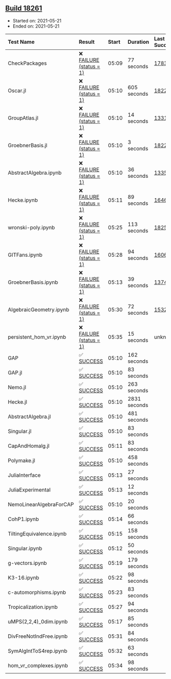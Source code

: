 ## [Build 18261](https://oscarci.mathematik.uni-kl.de/job/oscar/18261/)

* Started on: 2021-05-21
* Ended on: 2021-05-21

| Test Name    | Result | Start | Duration | Last Success | First Failure |
|:-------------|:-------|:------|:---------|:-------------|:--------------|
| CheckPackages | ❌ [FAILURE (status = 1)](https://oscarci.mathematik.uni-kl.de/job/oscar/18261/artifact/logs/build-18261/CheckPackages.log) | 05:09 | 77 seconds | [17832](https://oscarci.mathematik.uni-kl.de/job/oscar/17832/) | [17833](https://oscarci.mathematik.uni-kl.de/job/oscar/17833/) |
| Oscar.jl | ❌ [FAILURE (status = 1)](https://oscarci.mathematik.uni-kl.de/job/oscar/18261/artifact/logs/build-18261/Oscar.jl.log) | 05:10 | 605 seconds | [18228](https://oscarci.mathematik.uni-kl.de/job/oscar/18228/) | [18229](https://oscarci.mathematik.uni-kl.de/job/oscar/18229/) |
| GroupAtlas.jl | ❌ [FAILURE (status = 1)](https://oscarci.mathematik.uni-kl.de/job/oscar/18261/artifact/logs/build-18261/GroupAtlas.jl.log) | 05:10 | 14 seconds | [13311](https://oscarci.mathematik.uni-kl.de/job/oscar/13311/) | [13312](https://oscarci.mathematik.uni-kl.de/job/oscar/13312/) |
| GroebnerBasis.jl | ❌ [FAILURE (status = 1)](https://oscarci.mathematik.uni-kl.de/job/oscar/18261/artifact/logs/build-18261/GroebnerBasis.jl.log) | 05:10 | 3 seconds | [18228](https://oscarci.mathematik.uni-kl.de/job/oscar/18228/) | [18229](https://oscarci.mathematik.uni-kl.de/job/oscar/18229/) |
| AbstractAlgebra.ipynb | ❌ [FAILURE (status = 1)](https://oscarci.mathematik.uni-kl.de/job/oscar/18261/artifact/logs/build-18261/AbstractAlgebra.ipynb.log) | 05:10 | 36 seconds | [13355](https://oscarci.mathematik.uni-kl.de/job/oscar/13355/) | [13356](https://oscarci.mathematik.uni-kl.de/job/oscar/13356/) |
| Hecke.ipynb | ❌ [FAILURE (status = 1)](https://oscarci.mathematik.uni-kl.de/job/oscar/18261/artifact/logs/build-18261/Hecke.ipynb.log) | 05:11 | 89 seconds | [16463](https://oscarci.mathematik.uni-kl.de/job/oscar/16463/) | [16464](https://oscarci.mathematik.uni-kl.de/job/oscar/16464/) |
| wronski-poly.ipynb | ❌ [FAILURE (status = 1)](https://oscarci.mathematik.uni-kl.de/job/oscar/18261/artifact/logs/build-18261/wronski-poly.ipynb.log) | 05:25 | 113 seconds | [18257](https://oscarci.mathematik.uni-kl.de/job/oscar/18257/) | [18258](https://oscarci.mathematik.uni-kl.de/job/oscar/18258/) |
| GITFans.ipynb | ❌ [FAILURE (status = 1)](https://oscarci.mathematik.uni-kl.de/job/oscar/18261/artifact/logs/build-18261/GITFans.ipynb.log) | 05:28 | 94 seconds | [16068](https://oscarci.mathematik.uni-kl.de/job/oscar/16068/) | [16069](https://oscarci.mathematik.uni-kl.de/job/oscar/16069/) |
| GroebnerBasis.ipynb | ❌ [FAILURE (status = 1)](https://oscarci.mathematik.uni-kl.de/job/oscar/18261/artifact/logs/build-18261/GroebnerBasis.ipynb.log) | 05:13 | 39 seconds | [13748](https://oscarci.mathematik.uni-kl.de/job/oscar/13748/) | [13749](https://oscarci.mathematik.uni-kl.de/job/oscar/13749/) |
| AlgebraicGeometry.ipynb | ❌ [FAILURE (status = 1)](https://oscarci.mathematik.uni-kl.de/job/oscar/18261/artifact/logs/build-18261/AlgebraicGeometry.ipynb.log) | 05:30 | 72 seconds | [15322](https://oscarci.mathematik.uni-kl.de/job/oscar/15322/) | [15323](https://oscarci.mathematik.uni-kl.de/job/oscar/15323/) |
| persistent_hom_vr.ipynb | ❌ [FAILURE (status = 1)](https://oscarci.mathematik.uni-kl.de/job/oscar/18261/artifact/logs/build-18261/persistent_hom_vr.ipynb.log) | 05:35 | 15 seconds | unknown | unknown |
| GAP | ✅ [SUCCESS](https://oscarci.mathematik.uni-kl.de/job/oscar/18261/artifact/logs/build-18261/GAP.log) | 05:10 | 162 seconds |  |  |
| GAP.jl | ✅ [SUCCESS](https://oscarci.mathematik.uni-kl.de/job/oscar/18261/artifact/logs/build-18261/GAP.jl.log) | 05:10 | 83 seconds |  |  |
| Nemo.jl | ✅ [SUCCESS](https://oscarci.mathematik.uni-kl.de/job/oscar/18261/artifact/logs/build-18261/Nemo.jl.log) | 05:10 | 263 seconds |  |  |
| Hecke.jl | ✅ [SUCCESS](https://oscarci.mathematik.uni-kl.de/job/oscar/18261/artifact/logs/build-18261/Hecke.jl.log) | 05:10 | 2831 seconds |  |  |
| AbstractAlgebra.jl | ✅ [SUCCESS](https://oscarci.mathematik.uni-kl.de/job/oscar/18261/artifact/logs/build-18261/AbstractAlgebra.jl.log) | 05:10 | 481 seconds |  |  |
| Singular.jl | ✅ [SUCCESS](https://oscarci.mathematik.uni-kl.de/job/oscar/18261/artifact/logs/build-18261/Singular.jl.log) | 05:10 | 83 seconds |  |  |
| CapAndHomalg.jl | ✅ [SUCCESS](https://oscarci.mathematik.uni-kl.de/job/oscar/18261/artifact/logs/build-18261/CapAndHomalg.jl.log) | 05:11 | 83 seconds |  |  |
| Polymake.jl | ✅ [SUCCESS](https://oscarci.mathematik.uni-kl.de/job/oscar/18261/artifact/logs/build-18261/Polymake.jl.log) | 05:10 | 458 seconds |  |  |
| JuliaInterface | ✅ [SUCCESS](https://oscarci.mathematik.uni-kl.de/job/oscar/18261/artifact/logs/build-18261/JuliaInterface.log) | 05:13 | 27 seconds |  |  |
| JuliaExperimental | ✅ [SUCCESS](https://oscarci.mathematik.uni-kl.de/job/oscar/18261/artifact/logs/build-18261/JuliaExperimental.log) | 05:13 | 12 seconds |  |  |
| NemoLinearAlgebraForCAP | ✅ [SUCCESS](https://oscarci.mathematik.uni-kl.de/job/oscar/18261/artifact/logs/build-18261/NemoLinearAlgebraForCAP.log) | 05:10 | 20 seconds |  |  |
| CohP1.ipynb | ✅ [SUCCESS](https://oscarci.mathematik.uni-kl.de/job/oscar/18261/artifact/logs/build-18261/CohP1.ipynb.log) | 05:14 | 66 seconds |  |  |
| TiltingEquivalence.ipynb | ✅ [SUCCESS](https://oscarci.mathematik.uni-kl.de/job/oscar/18261/artifact/logs/build-18261/TiltingEquivalence.ipynb.log) | 05:15 | 158 seconds |  |  |
| Singular.ipynb | ✅ [SUCCESS](https://oscarci.mathematik.uni-kl.de/job/oscar/18261/artifact/logs/build-18261/Singular.ipynb.log) | 05:12 | 50 seconds |  |  |
| g-vectors.ipynb | ✅ [SUCCESS](https://oscarci.mathematik.uni-kl.de/job/oscar/18261/artifact/logs/build-18261/g-vectors.ipynb.log) | 05:19 | 179 seconds |  |  |
| K3-16.ipynb | ✅ [SUCCESS](https://oscarci.mathematik.uni-kl.de/job/oscar/18261/artifact/logs/build-18261/K3-16.ipynb.log) | 05:22 | 98 seconds |  |  |
| c-automorphisms.ipynb | ✅ [SUCCESS](https://oscarci.mathematik.uni-kl.de/job/oscar/18261/artifact/logs/build-18261/c-automorphisms.ipynb.log) | 05:23 | 83 seconds |  |  |
| Tropicalization.ipynb | ✅ [SUCCESS](https://oscarci.mathematik.uni-kl.de/job/oscar/18261/artifact/logs/build-18261/Tropicalization.ipynb.log) | 05:27 | 94 seconds |  |  |
| uMPS(2,2,4)_0dim.ipynb | ✅ [SUCCESS](https://oscarci.mathematik.uni-kl.de/job/oscar/18261/artifact/logs/build-18261/uMPS-2-2-4-_0dim.ipynb.log) | 05:17 | 85 seconds |  |  |
| DivFreeNotIndFree.ipynb | ✅ [SUCCESS](https://oscarci.mathematik.uni-kl.de/job/oscar/18261/artifact/logs/build-18261/DivFreeNotIndFree.ipynb.log) | 05:31 | 84 seconds |  |  |
| SymAlgIntToS4rep.ipynb | ✅ [SUCCESS](https://oscarci.mathematik.uni-kl.de/job/oscar/18261/artifact/logs/build-18261/SymAlgIntToS4rep.ipynb.log) | 05:32 | 63 seconds |  |  |
| hom_vr_complexes.ipynb | ✅ [SUCCESS](https://oscarci.mathematik.uni-kl.de/job/oscar/18261/artifact/logs/build-18261/hom_vr_complexes.ipynb.log) | 05:34 | 98 seconds |  |  |
